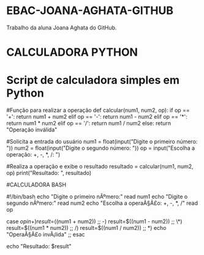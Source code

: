 # EBAC-JOANA-AGHATA-GITHUB

Trabalho da aluna Joana Aghata do GitHub.
# CALCULADORA PYTHON
# Script de calculadora simples em Python

#Função para realizar a operação
def calcular(num1, num2, op):
    if op == '+':
        return num1 + num2
    elif op == '-':
        return num1 - num2
    elif op == '*':
        return num1 * num2
    elif op == '/':
        return num1 / num2
    else:
        return "Operação inválida"

#Solicita a entrada do usuário
num1 = float(input("Digite o primeiro número: "))
num2 = float(input("Digite o segundo número: "))
op = input("Escolha a operação: +, -, *, /: ")

#Realiza a operação e exibe o resultado
resultado = calcular(num1, num2, op)
print("Resultado: ", resultado)

#CALCULADORA BASH

#!/bin/bash
echo "Digite o primeiro nÃºmero:"
read num1
echo "Digite o segundo nÃºmero:"
read num2
echo "Escolha a operaÃ§Ã£o: +, -, *, /"
read op

case $op in
  +) result=$((num1 + num2)) ;;
  -) result=$((num1 - num2)) ;;
  \*) result=$((num1 * num2)) ;;
  /) result=$((num1 / num2)) ;;
  *) echo "OperaÃ§Ã£o invÃ¡lida" ;;
esac

echo "Resultado: $result"
